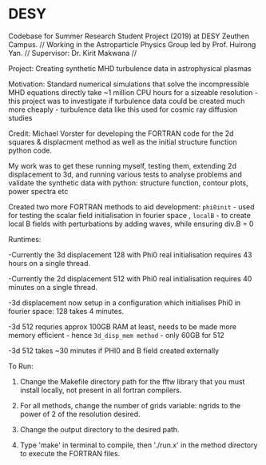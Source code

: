 # DESY

Codebase for Summer Research Student Project (2019) at DESY Zeuthen Campus. //
Working in the Astroparticle Physics Group led by Prof. Huirong Yan. //
Supervisor: Dr. Kirit Makwana //

Project: Creating synthetic MHD turbulence data in astrophysical plasmas

Motivation: Standard numerical simulations that solve the incompressible MHD equations directly take ~1 million CPU hours for a sizeable resolution - this project was to investigate if turbulence data could be created much more cheaply - turbulence data like this used for cosmic ray diffusion studies

Credit: Michael Vorster for developing the FORTRAN code for the 2d squares & displacment method as well as the initial structure function python code. 

My work was to get these running myself, testing them, extending 2d displacement to 3d, and running various tests to analyse problems and validate the synthetic data with python: structure function, contour plots, power spectra etc

Created two more FORTRAN methods to aid development: `phi0init` - used for testing the scalar field initialisation in fourier space
                                  , `localB` - to create local B fields with perturbations by adding waves, while ensuring div.B = 0

Runtimes:

-Currently the 3d displacement 128 with Phi0 real initialisation requires 43 hours on a single thread.

-Currently the 2d displacement 512 with Phi0 real initialisation requires 40 minutes on a single thread.

-3d displacement now setup in a configuration which initialises Phi0 in fourier space: 128 takes 4 minutes.

-3d 512 requries approx 100GB RAM at least, needs to be made more memory efficient - hence `3d_disp_mem method` - only 60GB for 512

-3d 512 takes ~30 minutes if PHI0 and B field created externally

To Run:

1. Change the Makefile directory path for the fftw library that you must install locally, not present in all fortran compilers.

2. For all methods, change the number of grids variable: ngrids to the power of 2  of the resolution desired.

3. Change the output directory to the desired path.

4. Type 'make' in terminal to compile, then './run.x' in the method directory to execute the FORTRAN files.



